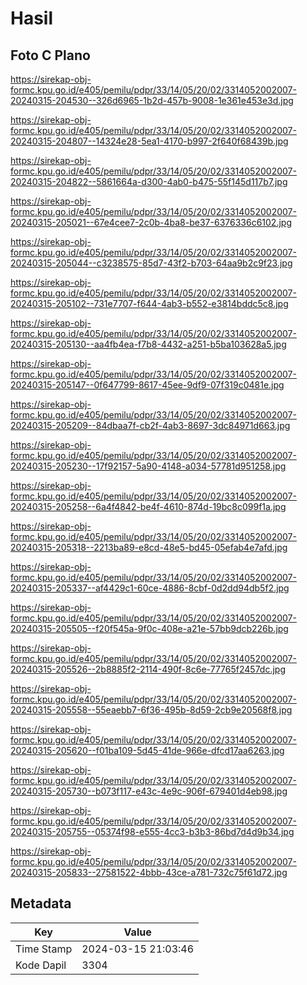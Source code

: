 # Hasil

## Foto C Plano

https://sirekap-obj-formc.kpu.go.id/e405/pemilu/pdpr/33/14/05/20/02/3314052002007-20240315-204530--326d6965-1b2d-457b-9008-1e361e453e3d.jpg

https://sirekap-obj-formc.kpu.go.id/e405/pemilu/pdpr/33/14/05/20/02/3314052002007-20240315-204807--14324e28-5ea1-4170-b997-2f640f68439b.jpg

https://sirekap-obj-formc.kpu.go.id/e405/pemilu/pdpr/33/14/05/20/02/3314052002007-20240315-204822--5861664a-d300-4ab0-b475-55f145d117b7.jpg

https://sirekap-obj-formc.kpu.go.id/e405/pemilu/pdpr/33/14/05/20/02/3314052002007-20240315-205021--67e4cee7-2c0b-4ba8-be37-6376336c6102.jpg

https://sirekap-obj-formc.kpu.go.id/e405/pemilu/pdpr/33/14/05/20/02/3314052002007-20240315-205044--c3238575-85d7-43f2-b703-64aa9b2c9f23.jpg

https://sirekap-obj-formc.kpu.go.id/e405/pemilu/pdpr/33/14/05/20/02/3314052002007-20240315-205102--731e7707-f644-4ab3-b552-e3814bddc5c8.jpg

https://sirekap-obj-formc.kpu.go.id/e405/pemilu/pdpr/33/14/05/20/02/3314052002007-20240315-205130--aa4fb4ea-f7b8-4432-a251-b5ba103628a5.jpg

https://sirekap-obj-formc.kpu.go.id/e405/pemilu/pdpr/33/14/05/20/02/3314052002007-20240315-205147--0f647799-8617-45ee-9df9-07f319c0481e.jpg

https://sirekap-obj-formc.kpu.go.id/e405/pemilu/pdpr/33/14/05/20/02/3314052002007-20240315-205209--84dbaa7f-cb2f-4ab3-8697-3dc84971d663.jpg

https://sirekap-obj-formc.kpu.go.id/e405/pemilu/pdpr/33/14/05/20/02/3314052002007-20240315-205230--17f92157-5a90-4148-a034-57781d951258.jpg

https://sirekap-obj-formc.kpu.go.id/e405/pemilu/pdpr/33/14/05/20/02/3314052002007-20240315-205258--6a4f4842-be4f-4610-874d-19bc8c099f1a.jpg

https://sirekap-obj-formc.kpu.go.id/e405/pemilu/pdpr/33/14/05/20/02/3314052002007-20240315-205318--2213ba89-e8cd-48e5-bd45-05efab4e7afd.jpg

https://sirekap-obj-formc.kpu.go.id/e405/pemilu/pdpr/33/14/05/20/02/3314052002007-20240315-205337--af4429c1-60ce-4886-8cbf-0d2dd94db5f2.jpg

https://sirekap-obj-formc.kpu.go.id/e405/pemilu/pdpr/33/14/05/20/02/3314052002007-20240315-205505--f20f545a-9f0c-408e-a21e-57bb9dcb226b.jpg

https://sirekap-obj-formc.kpu.go.id/e405/pemilu/pdpr/33/14/05/20/02/3314052002007-20240315-205526--2b8885f2-2114-490f-8c6e-77765f2457dc.jpg

https://sirekap-obj-formc.kpu.go.id/e405/pemilu/pdpr/33/14/05/20/02/3314052002007-20240315-205558--55eaebb7-6f36-495b-8d59-2cb9e20568f8.jpg

https://sirekap-obj-formc.kpu.go.id/e405/pemilu/pdpr/33/14/05/20/02/3314052002007-20240315-205620--f01ba109-5d45-41de-966e-dfcd17aa6263.jpg

https://sirekap-obj-formc.kpu.go.id/e405/pemilu/pdpr/33/14/05/20/02/3314052002007-20240315-205730--b073f117-e43c-4e9c-906f-679401d4eb98.jpg

https://sirekap-obj-formc.kpu.go.id/e405/pemilu/pdpr/33/14/05/20/02/3314052002007-20240315-205755--05374f98-e555-4cc3-b3b3-86bd7d4d9b34.jpg

https://sirekap-obj-formc.kpu.go.id/e405/pemilu/pdpr/33/14/05/20/02/3314052002007-20240315-205833--27581522-4bbb-43ce-a781-732c75f61d72.jpg


## Metadata

| Key        | Value               |
| ---------- | ------------------- |
| Time Stamp | 2024-03-15 21:03:46 |
| Kode Dapil | 3304                |



